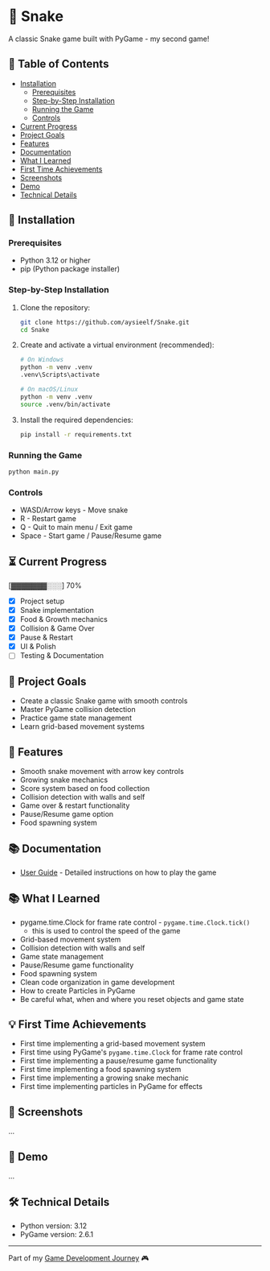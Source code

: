# 🐍 Snake

A classic Snake game built with PyGame - my second game!

## 📑 Table of Contents
- [Installation](#-installation)
  - [Prerequisites](#prerequisites)
  - [Step-by-Step Installation](#step-by-step-installation)
  - [Running the Game](#running-the-game)
  - [Controls](#controls)
- [Current Progress](#-current-progress)
- [Project Goals](#-project-goals)
- [Features](#-features)
- [Documentation](#-documentation)
- [What I Learned](#-what-i-learned)
- [First Time Achievements](#-first-time-achievements)
- [Screenshots](#-screenshots)
- [Demo](#-demo)
- [Technical Details](#-technical-details)

## 🚀 Installation

### Prerequisites
- Python 3.12 or higher
- pip (Python package installer)

### Step-by-Step Installation
1. Clone the repository:
   ```bash
   git clone https://github.com/aysieelf/Snake.git
   cd Snake
   ```

2. Create and activate a virtual environment (recommended):
   ```bash
   # On Windows
   python -m venv .venv
   .venv\Scripts\activate

   # On macOS/Linux
   python -m venv .venv
   source .venv/bin/activate
   ```

3. Install the required dependencies:
   ```bash
   pip install -r requirements.txt
   ```

### Running the Game
```bash
python main.py
```

### Controls
- WASD/Arrow keys - Move snake
- R - Restart game
- Q - Quit to main menu / Exit game
- Space - Start game / Pause/Resume game

## ⏳ Current Progress
[▓▓▓▓▓▓▓░░░] 70%

- [x] Project setup
- [x] Snake implementation
- [x] Food & Growth mechanics
- [x] Collision & Game Over
- [x] Pause & Restart
- [x] UI & Polish
- [ ] Testing & Documentation

## 🎯 Project Goals
- Create a classic Snake game with smooth controls
- Master PyGame collision detection
- Practice game state management
- Learn grid-based movement systems

## 🚀 Features
- Smooth snake movement with arrow key controls
- Growing snake mechanics
- Score system based on food collection
- Collision detection with walls and self
- Game over & restart functionality
- Pause/Resume game option
- Food spawning system

## 📚 Documentation
- [User Guide](docs/user-guide.md) - Detailed instructions on how to play the game

## 📚 What I Learned
- pygame.time.Clock for frame rate control - `pygame.time.Clock.tick()`
  - this is used to control the speed of the game
- Grid-based movement system
- Collision detection with walls and self
- Game state management
- Pause/Resume game functionality
- Food spawning system
- Clean code organization in game development
- How to create Particles in PyGame
- Be careful what, when and where you reset objects and game state

## 💡 First Time Achievements
- First time implementing a grid-based movement system
- First time using PyGame's `pygame.time.Clock` for frame rate control
- First time implementing a pause/resume game functionality
- First time implementing a food spawning system
- First time implementing a growing snake mechanic
- First time implementing particles in PyGame for effects

## 📸 Screenshots
...

## 🎥 Demo
...

## 🛠️ Technical Details
- Python version: 3.12
- PyGame version: 2.6.1

---
Part of my [Game Development Journey](https://github.com/aysieelf/Game-Dev-Journey) 🎮

